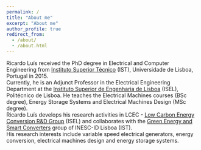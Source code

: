 ```yaml
---
permalink: /
title: "About me"
excerpt: "About me"
author_profile: true
redirect_from: 
  - /about/
  - /about.html
---
```


Ricardo Luís received the PhD degree in Electrical and Computer Engineering from [Instituto Superior Técnico](https://tecnico.ulisboa.pt) (IST), Universidade de Lisboa, Portugal in 2015.\
Currently, he is an Adjunct Professor in the Electrical Engineering Department at the [Instituto Superior de Engenharia de Lisboa](https://www.isel.pt/) (ISEL), Politécnico de Lisboa. He teaches the Electrical Machines courses (BSc degree), Energy Storage Systems and Electrical Machines Design (MSc degree).\
Ricardo Luís develops his research activities in LCEC - [Low Carbon Energy Conversion R&D Group](https://lcec.isel.pt/) (ISEL) and collaborates with the [Green Energy and Smart Converters](https://www.inesc-id.pt/research-areas/green-energy-and-smart-converters/) group of INESC-ID Lisboa (IST).\
His research interests include variable speed electrical generators, energy conversion, electrical machines design and energy storage systems.
